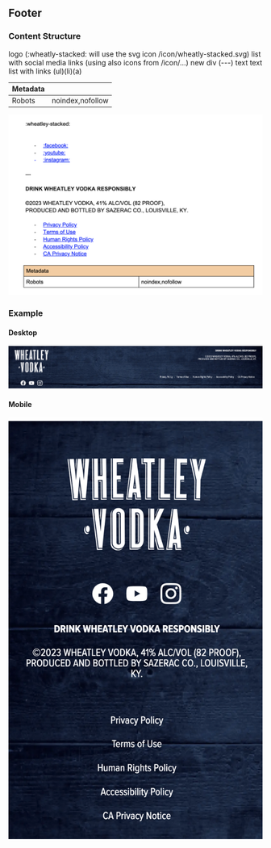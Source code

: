 ## Footer

### Content Structure

logo (:wheatly-stacked: will use the svg icon /icon/wheatly-stacked.svg)
list with social media links (using also icons from /icon/...)
new div (---)
text
text
list with links (ul)(li)(a)

| Metadata |                  |
|----------|------------------|
| Robots   | noindex,nofollow |


![expample.png](../assets/footer-author.png)

### Example

#### Desktop
![expample.png](../assets/footer-desktop.png)

#### Mobile
![expample.png](../assets/footer-mobile.png)
